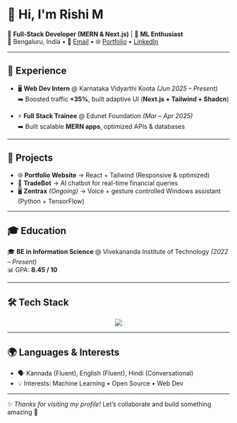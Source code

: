 # 👋 Hi, I'm Rishi M  

🚀 **Full-Stack Developer (MERN & Next.js)** | 🤖 **ML Enthusiast**  
📍 Bengaluru, India • 📧 [Email](mailto:rishimanjunath15@gmail.com) • 🌐 [Portfolio](#) • [LinkedIn](https://linkedin.com/in/rishimanjunath)  

---

## 💼 Experience  
- 🖥️ **Web Dev Intern** @ Karnataka Vidyarthi Koota _(Jun 2025 – Present)_  
  ➡️ Boosted traffic **+35%**, built adaptive UI (**Next.js + Tailwind + Shadcn**)  

- ⚡ **Full Stack Trainee** @ Edunet Foundation _(Mar – Apr 2025)_  
  ➡️ Built scalable **MERN apps**, optimized APIs & databases  

---

## 🚀 Projects  
- 🌐 **Portfolio Website** → React + Tailwind (Responsive & optimized)  
- 🤖 **TradeBot** → AI chatbot for real-time financial queries  
- 🖥️ **Zentrax** _(Ongoing)_ → Voice + gesture controlled Windows assistant (Python + TensorFlow)  

---

## 🎓 Education  
🎓 **BE in Information Science** @ Vivekananda Institute of Technology _(2022 – Present)_  
📊 GPA: **8.45 / 10**  

---

## 🛠️ Tech Stack  

<p align="center">
  <img src="https://skillicons.dev/icons?i=js,java,react,nextjs,nodejs,express,mongodb,html,css,tailwind,git,github" />
</p>

---

## 🌍 Languages & Interests  
- 🗣️ Kannada (Fluent), English (Fluent), Hindi (Conversational)  
- 💡 Interests: Machine Learning • Open Source • Web Dev  

---

✨ _Thanks for visiting my profile!_ Let’s collaborate and build something amazing 🚀  
